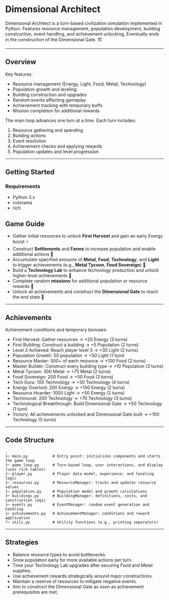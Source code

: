 # Dimensional Architect

Dimensional Architect is a turn-based civilization simulation implemented in Python. Features resource management, population development, building construction, event handling, and achievement unlocking, Eventually ends in the construction of the Dimensional Gate. 🏗️

---

## Overview

Key features:
- Resource management (Energy, Light, Food, Metal, Technology)
- Population growth and leveling
- Building construction and upgrades
- Random events affecting gameplay
- Achievement tracking with temporary buffs
- Mission completion for additional rewards

The main loop advances one turn at a time. Each turn includes:
1. Resource gathering and spending
2. Building actions
3. Event resolution
4. Achievement checks and applying rewards
5. Population updates and level progression

---

## Getting Started

### Requirements

- Python 3.x
- colorama
- rich

## Game Guide

- Gather initial resources to unlock **First Harvest** and gain an early Energy boost ⚡
- Construct **Settlements** and **Farms** to increase population and enable additional actions 👥
- Accumulate specified amounts of **Metal**, **Food**, **Technology**, and **Light** to trigger achievements (e.g., **Metal Tycoon**, **Food Sovereign**) 🥇
- Build a **Technology Lab** to enhance technology production and unlock higher-level achievements 🔬
- Complete random **missions** for additional population or resource rewards 🎲
- Unlock all achievements and construct the **Dimensional Gate** to reach the end state 🚀

---

## Achievements

Achievement conditions and temporary bonuses:

- First Harvest: Gather resources → +20 Energy (3 turns)
- First Building: Construct a building → +5 Population (2 turns)
- Level 3 Achieved: Reach player level 3 → +30 Light (2 turns)
- Population Growth: 50 population → +50 Light (1 turn)
- Resource Master: 500+ of each resource → +100 Food (2 turns)
- Master Builder: Construct every building type → +10 Population (3 turns)
- Metal Tycoon: 300 Metal → +75 Metal (2 turns)
- Food Sovereign: 200 Food → +50 Food (3 turns)
- Tech Guru: 100 Technology → +30 Technology (4 turns)
- Energy Overlord: 200 Energy → +100 Energy (2 turns)
- Resource Hoarder: 1000 Light → +50 Energy (2 turns)
- Technocrat: 200 Technology → +70 Technology (3 turns)
- Technological Breakthrough: Build Dimensional Gate → +50 Technology (1 turn)
- Victory: All achievements unlocked and Dimensional Gate built → +100 Technology (5 turns)

---

## Code Structure

```text
.
├─ main.py           # Entry point: initializes components and starts the game loop
├─ game_loop.py      # Turn-based loop, user interactions, and display (uses rich tables)
├─ player.py         # Player data model, experience, and leveling logic
├─ resources.py      # ResourceManager: tracks and updates resource values
├─ population.py     # Population model and growth calculations
├─ buildings.py      # BuildingManager: definitions, costs, and construction logic
├─ events.py         # EventManager: random event generation and handling
├─ achievements.py   # AchievementManager: conditions and reward application
└─ utils.py          # Utility functions (e.g., printing separators)
```

---

## Strategies

- Balance resource types to avoid bottlenecks.
- Grow population early for more available actions per turn.
- Time your Technology Lab upgrades after securing Food and Metal supplies.
- Use achievement rewards strategically around major constructions.
- Maintain a reserve of resources to mitigate negative events.
- Aim to construct the Dimensional Gate as soon as achievement prerequisites are met.
